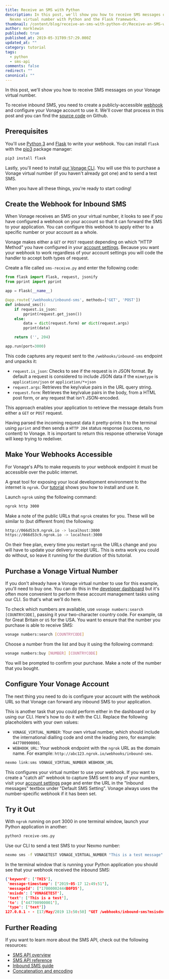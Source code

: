 ```yaml
---
title: Receive an SMS with Python
description: In this post, we'll show you how to receive SMS messages on your
  Nexmo virtual number with Python and the Flask framework.
thumbnail: /content/blog/receive-an-sms-with-python-dr/Receive-an-SMS-with-Python.png
author: marklewin
published: true
published_at: 2019-05-31T09:57:29.000Z
updated_at: ""
category: tutorial
tags:
  - python
  - sms-api
comments: false
redirect: ""
canonical: ""
---
```

In this post, we'll show you how to receive SMS messages on your Vonage virtual number.

To receive inbound SMS, you need to create a publicly-accessible [webhook](https://developer.nexmo.com/concepts/guides/webhooks) and configure your Vonage account to use it. We'll cover that process in this post and you can find the [source code](https://github.com/Nexmo/nexmo-python-code-snippets/blob/master/sms/receive-flask.py) on Github.

## Prerequisites

You'll use [Python 3](https://www.python.org/downloads/) and [Flask](http://flask.pocoo.org/) to write your webhook. You can install `flask` with the [pip3](https://pypi.org/project/pip/) package manager:

```sh
pip3 install flask
```

Lastly, you'll need to install [our Vonage CLI](https://github.com/Vonage/vonage-cli). You will use this to purchase a Vonage virtual number (if you haven't already got one) and to send a test SMS.

When you have all these things, you're ready to start coding!

## Create the Webhook for Inbound SMS

When Vonage receives an SMS on your virtual number, it looks to see if you have configured a webhook on your account so that it can forward the SMS to your application. You can configure this webhook to apply either to a specific number or your account as a whole.

Vonage makes either a `GET` or `POST` request depending on which "HTTP Method" you have configured in your [account settings](https://dashboard.nexmo.com/settings). Because you want your webhook to work regardless of your account settings you will code the handler to accept both types of request.

Create a file called `sms-receive.py` and enter the following code:

```python
from flask import Flask, request, jsonify
from pprint import pprint

app = Flask(__name__)

@app.route('/webhooks/inbound-sms', methods=['GET', 'POST'])
def inbound_sms():
    if request.is_json:
        pprint(request.get_json())
    else:
        data = dict(request.form) or dict(request.args)
        pprint(data)

    return ('', 204)

app.run(port=3000)
```

This code captures any request sent to the `/webhooks/inbound-sms` endpoint and unpacks it: 

* `request.is_json`: Checks to see if the request is in JSON format. By default a request is considered to include JSON data if the `mimetype` is `application/json` or `application/*+json`
* `request.args`: Retrieves the key/value pairs in the URL query string.
* `request.form`: Retrieves the key/value pairs in the body, from a HTML post form, or any request that isn't JSON-encoded.

This approach enables your application to retrieve the message details from either a `GET` or `POST` request.

Having parsed the incoming request data it pretty-prints it to the terminal using `pprint` and then sends a `HTTP 204` status response (success, no content) to Vonage. It is important to return this response otherwise Vonage will keep trying to redeliver.

## Make Your Webhooks Accessible

For Vonage's APIs to make requests to your webhook endpoint it must be accessible over the public internet.

A great tool for exposing your local development environment to the internet is `ngrok`. Our [tutorial](https://learn.vonage.com/blog/2017/07/04/local-development-nexmo-ngrok-tunnel-dr) shows you how to install and use it.

Launch `ngrok` using the following command:

```sh
ngrok http 3000
```

Make a note of the public URLs that `ngrok` creates for you. These will be similar to (but different from) the following:

```sh
http://066d53c9.ngrok.io -> localhost:3000
https://066d53c9.ngrok.io -> localhost:3000
```

On their free plan, every time you restart `ngrok` the URLs change and you will have to update your delivery receipt URL. This is extra work you could do without, so leave it running for the duration of this tutorial. 

## Purchase a Vonage Virtual Number

If you don't already have a Vonage virtual number to use for this example, you'll need to buy one. You can do this in the [developer dashboard](https://dashboard.nexmo.com/buy-numbers) but it's often more convenient to perform these account management tasks using our CLI. So that's what we'll do here.

To check which numbers are available, use `vonage numbers:search [COUNTRYCODE]`, passing it your two-character country code. For example, `GB` for Great Britain or `US` for the USA. You want to ensure that the number you purchase is able to receive SMS:

```sh
vonage numbers:search [COUNTRYCODE]
```

Choose a number from the list and buy it using the following command:

```sh
vonage numbers:buy [NUMBER] [COUNTRYCODE]
```

You will be prompted to confirm your purchase. Make a note of the number that you bought.

## Configure Your Vonage Account

The next thing you need to do is configure your account with the webhook URL so that Vonage can forward any inbound SMS to your application.

This is another task that you could perform either in the dashboard or by using our CLI. Here's how to do it with the CLI. Replace the following placeholders with your own values:

* `VONAGE_VIRTUAL_NUMBER`: Your own virtual number, which should include the international dialling code and omit the leading zero, for example: `447700900001`.
* `WEBHOOK_URL`: Your webhook endpoint with the `ngrok` URL as the domain name. For example: `http://abc123.ngrok.io/webhooks/inbound-sms`.

```sh
nexmo link:sms VONAGE_VIRTUAL_NUMBER WEBHOOK_URL
```

This configures your virtual number to use your webhook. If you want to create a "catch all" webhook to capture SMS sent to any of your numbers, visit your [account settings](https://dashboard.nexmo.com/settings) page and enter the URL in the "Inbound messages" textbox under "Default SMS Setting". Vonage always uses the number-specific webhook if it has been set.

## Try it Out

With `ngrok` running on port 3000 in one terminal window, launch your Python application in another:

```sh
python3 receive-sms.py
```

Use our CLI to send a test SMS to your Nexmo number:

```sh
nexmo sms -f VONAGETEST VONAGE_VIRTUAL_NUMBER "This is a test message"
```

In the terminal window that is running your Python application you should see that your webhook received the inbound SMS:

```json
{'keyword': ['THIS'],
 'message-timestamp': ['2019-05-17 12:49:51'],
 'messageId': ['17000002444B0FD5'],
 'msisdn': ['VONAGETEST'],
 'text': ['This is a test'],
 'to': ['447700900001'],
 'type': ['text']}
127.0.0.1 - - [17/May/2019 13:50:50] "GET /webhooks/inbound-sms?msisdn=VONAGETEST&to=447700900001&messageId=17000002444B0FD5&text=This+is+a+test&type=text&keyword=THIS&message-timestamp=2019-05-17+12%3A49%3A51 HTTP/1.1" 204 -
```

## Further Reading

If you want to learn more about the SMS API, check out the following resources:

* [SMS API overview](https://developer.nexmo.com/messaging/sms/overview)
* [SMS API reference](https://developer.nexmo.com/api/sms)
* [Inbound SMS guide](https://developer.nexmo.com/messaging/sms/guides/inbound-sms)
* [Concatenation and encoding](https://developer.nexmo.com/messaging/sms/guides/concatenation-and-encoding)